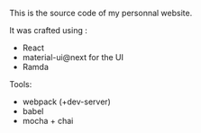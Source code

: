This is the source code of my personnal website.

It was crafted using :
- React
- material-ui@next for the UI
- Ramda



Tools:
- webpack (+dev-server)
- babel
- mocha + chai
